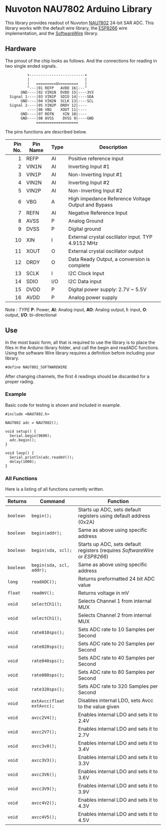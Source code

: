 # Nuvoton NAU7802 Arduino Library
This library provides readout of Nuvoton [NAU7802](https://www.nuvoton.com/resource-files/NAU7802%20Data%20Sheet%20V1.7.pdf) 24-bit SAR ADC. This library works with the default wire library, the [ESP8266](https://github.com/esp8266/Arduino) wire implementation, and the [SoftwareWire](https://github.com/Testato/SoftwareWire) library.

## Hardware
The pinout of the chip looks as follows. And the connections for reading in two single ended signals.
```
          +-------------------------+
          |                         |
          |   =========U=========   |
          ^---|01 REFP   AVDD 16|---^
       GND----|02 VIN1N  DVDD 15|----3V3
  Signal 1----|03 VIN1P  SDIO 14|----SDA
       GND----|04 VIN2N  SCLK 13|----SCL
  Signal 2----|05 VIN2P  DRDY 12|----
          ----|06 VBG    XOUT 11|----
       GND----|07 REFN    XIN 10|----
       GND----|08 AVSS    DVSS 9|----GND
              ===================
```
The pins functions are described below.

|Pin No. | Pin Name | Type | Description                                       |
| ------:| -------- | ---- | ------------------------------------------------- |
|1       | REFP     | AI   | Positive reference input                          |
|2       | VIN1N    | AI   | Inverting Input #1                                |
|3       | VIN1P    | AI   | Non-Inverting Input #1                            |
|4       | VIN2N    | AI   | Inverting Input #2                                |
|5       | VIN2P    | AI   | Non-Inverting Input #2                            |
|6       | VBG      | A    | High impedance Reference Voltage Output and Bypass|
|7       | REFN     | AI   | Negative Reference Input                          |
|8       | AVSS     | P    | Analog Ground                                     |
|9       | DVSS     | P    | Digital ground                                    |
|10      | XIN      | I    | External crystal oscillator input. TYP 4.9152 MHz |
|11      | XOUT     | O    | External crystal oscillator output                |
|12      | DRDY     | O    | Data Ready Output, a conversion is complete       |
|13      | SCLK     | I    | I2C Clock Input                                   |
|14      | SDIO     | I/O  | I2C Data input                                    |
|15      | DVDD     | P    | Digital power supply: 2.7V ~ 5.5V                 |
|16      | AVDD     | P    | Analog power supply                               |
Note : *TYPE* **P**: Power, **AI**: Analog input, **AO**: Analog output, **I**: input, **O**: output, **I/O**: bi-directional

## Use
In the most basic form, all that is required to use the library is to place the files in the Arduino library folder, and call the begin and readADC functions. Using the software Wire library requires a definition before including your library.

```Arduino
#define NAU7802_SOFTWAREWIRE
```

After changing channels, the first 4 readings should be discarded for a proper rading.

### Example
Basic code for testing is shown and included in example.

```Arduino
#include <NAU7802.h>

NAU7802 adc = NAU7802();

void setup() {
  Serial.begin(9600);
  adc.begin();
}

void loop() {
  Serial.println(adc.readmV());
  delay(1000);
}
```

### All Functions
Here is a listing of all functions currently written.

| Returns  | Command                   | Function                                                                                                            |
| -------- | ------------------------- | ------------------------------------------------------------------------------------------------------------------- |
| `boolean`| `begin();`                | Starts up ADC, sets default registers using default address (0x2A)                                                  |
| `boolean`| `begin(addr);`            | Same as above using specific address                                                                                |
| `boolean`| `begin(sda, scl);`        | Starts up ADC, sets default registers (requires *SoftwareWire* or *ESP8266*) |
| `boolean`| `begin(sda, scl, addr);`  | Same as above using specific address                                                                                |
| `long`   | `readADC();`              | Returns preformatted 24 bit ADC value                                                                               |
| `float`  | `readmV();`               | Returns voltage in mV                                                                                               |
| `void`   | `selectCh1();`            | Selects Channel 1 from internal MUX                                                                                 |
| `void`   | `selectCh1();`            | Selects Channel 2 from internal MUX                                                                                 |
| `void`   | `rate010sps();`           | Sets ADC rate to  10 Samples per Second                                                                             |
| `void`   | `rate020sps();`           | Sets ADC rate to  20 Samples per Second                                                                             |
| `void`   | `rate040sps();`           | Sets ADC rate to  40 Samples per Second                                                                             |
| `void`   | `rate080sps();`           | Sets ADC rate to  80 Samples per Second                                                                             |
| `void`   | `rate320sps();`           | Sets ADC rate to 320 Samples per Second                                                                             |
| `void`   | `extAvcc(float extAvcc);` | Disables internal LDO, sets Avcc to the value given                                                                 |
| `void`   | `avcc2V4();`              | Enables internal LDO and sets it to 2.4V                                                                            |
| `void`   | `avcc2V7();`              | Enables internal LDO and sets it to 2.7V                                                                            |
| `void`   | `avcc3v0();`              | Enables internal LDO and sets it to 3.4V                                                                            |
| `void`   | `avcc3V3();`              | Enables internal LDO and sets it to 3.3V                                                                            |
| `void`   | `avcc3V6();`              | Enables internal LDO and sets it to 3.6V                                                                            |
| `void`   | `avcc3V9();`              | Enables internal LDO and sets it to 3.9V                                                                            |
| `void`   | `avcc4V2();`              | Enables internal LDO and sets it to 4.3V                                                                            |
| `void`   | `avcc4V5();`              | Enables internal LDO and sets it to 4.5V                                                                            |
